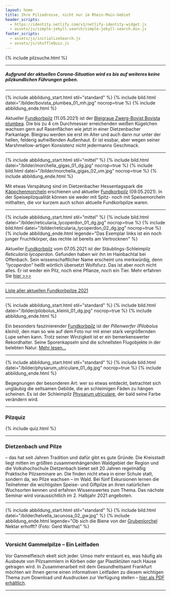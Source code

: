 ```yaml
---
layout: home
title: Ihre Pilzadresse, nicht nur im Rhein-Main-Gebiet
header_scripts:
  - https://identity.netlify.com/v1/netlify-identity-widget.js
  - assets/js/simple-jekyll-search/simple-jekyll-search.min.js
footer_scripts:
  - assets/js/initializeSearch.js
  - assets/js/shuffleQuiz.js
---
```

{% include pilzsuche.html %}

- - -

##### Aufgrund der aktuellen Corona-Situation wird es bis auf weiteres keine pilzkundlichen Führungen geben.

- - -

{% include abbildung_start.html stil="standard" %}
{% include bild.html datei="/bilder/bovista_plumbea_01_mh.jpg" nocrop=true %}
{% include abbildung_ende.html %}

Aktueller [Fundkorbpilz](AA "Glossar-") (11.05.2021) ist der [Bleigraue Zwerg-Bovist Bovista plumbea](/pilze/bovista-plumbea-bleigrauer-zwerg-bovist). Die bis zu 4 cm Durchmesser erreichenden weißen Kügelchen wachsen gern auf Rasenflächen wie jetzt in einer Dietzenbacher Parkanlage. Bleigrau werden sie erst im Alter und auch dann nur unter der hellen, felderig aufreißenden Außenhaut. Er ist essbar, aber wegen seiner Marshmellow-artigen Konsistenz nicht jedermanns Geschmack.

- - -

{% include abbildung_start.html stil="mittel" %}
{% include bild.html datei="/bilder/morchella_gigas_01_dg.jpg" nocrop=true %}
{% include bild.html datei="/bilder/morchella_gigas_02_vm.jpg" nocrop=true %}
{% include abbildung_ende.html %}

Mit etwas Verspätung sind im Dietzenbacher Hessentagspark die [Käppchenmorcheln](/pilze/morchella-gigas-käppchenmorchel) erschienen und aktueller [Fundkorbpilz](AA "Glossar-") (09.05.2021). In der Speisepilzqualität können sie weder mit Spitz- noch mit Speisemorcheln mithalten, die vor kurzem auch schon aktuelle Fundkorbpilze waren.

- - -

{% include abbildung_start.html stil="mittel" %}
{% include bild.html datei="/bilder/reticularia_lycoperdon_01_dg.jpg" nocrop=true %}
{% include bild.html datei="/bilder/reticularia_lycoperdon_02_dg.jpg" nocrop=true %}
{% include abbildung_ende.html legende="Das Exemplar links ist ein noch junger Fruchtkörper, das rechte ist bereits am Vertrocknen" %}

Aktueller [Fundkorbpilz](AA "Glossar-") vom 07.05.2021 ist der Stäublings-Schleimpilz *Reticularia lycoperdon*. Gefunden haben wir ihn im Hainbachtal bei Offenbach. Sein wissenschaftlicher Name erscheint uns merkwürdig, denn *"lycoperdon"* heißt wörtlich übersetzt Wolfsfurz. Das ist aber noch nicht alles. Er ist weder ein Pilz, noch eine Pflanze, noch ein Tier. Mehr erfahren Sie [hier >>>](/pilze/reticularia-lycoperdon-stäublings-schleimpilz)

- - -

[Liste aller aktuellen Fundkorbpilze 2021](/artikel/liste-aller-aktuellen-fundkorbpilze-2021.html)

- - -

{% include abbildung_start.html stil="standard" %}
{% include bild.html datei="/bilder/pilobolus_kleinii_01_dg.jpg" nocrop=true %}
{% include abbildung_ende.html %}

Ein besonders faszinierender [Fundkorbpilz](AA "Glossar-") ist der *Pillenwerfer (Pilobolus kleinii)*, den man so wie auf dem Foto nur mit einer stark vergrößernden Lupe sehen kann. Trotz seiner Winzigkeit ist er ein bemerkenswerter Rekordhalter. Seine Sporenkapseln sind die schnellsten Flugobjekte in der belebten Natur. [Mehr lesen...](/pilze/pilobolus-kleinii-pillenwerfer)

- - -

{% include abbildung_start.html stil="standard" %}
{% include bild.html datei="/bilder/physarum_utriculare_01_dg.jpg" nocrop=true %}
{% include abbildung_ende.html %}

Begegnungen der besonderen Art: wer so etwas entdeckt, betrachtet sich ungläubig die seltsamen Gebilde, die an schleimigen Fäden zu hängen scheinen. Es ist der Schleimpilz [Physarum utriculare](/pilze/physarum-utriculare-fadenfruchtschleimpilz), der bald seine Farbe verändern wird.

- - -

### Pilzquiz

{% include quiz.html %}

- - -

### Dietzenbach und Pilze

– das hat seit Jahren Tradition und dafür gibt es gute Gründe. Die Kreisstadt liegt mitten im größten zusammenhängenden Waldgebiet der Region und die Volkshochschule Dietzenbach bietet seit 20 Jahren regelmäßig Praktische Pilzseminare an. Die finden nicht etwa in einer Schule statt, sondern da, wo Pilze wachsen – im Wald. Bei fünf Exkursionen lernen die Teilnehmer die wichtigsten Speise- und Giftpilze an ihren natürlichen Wuchsorten kennen und erfahren Wissenswertes zum Thema. Das nächste Seminar wird voraussichtlich im 2. Halbjahr 2021 angeboten.

- - -

{% include abbildung_start.html stil="standard" %}
{% include bild.html datei="/bilder/helvella_lacunosa_02_gw.jpg" %}
{% include abbildung_ende.html legende="Ob sich die Biene von der <a href='/pilze/helvella-lacunosa-grubenlorchel'>Grubenlorchel</a> Nektar erhofft?  (Foto: Gerd Wartha)" %}

- - -

### Vorsicht Gammelpilze – Ein Leitfaden

Vor Gammelfleisch ekelt sich jeder. Umso mehr erstaunt es, was häufig als Ausbeute von Pilzsammlern in Körben oder gar Plastiktüten nach Hause getragen wird. In Zusammenarbeit mit dem Gesundheitsamt Frankfurt möchten wir Ihnen gerne einen informativen Leitfaden zu diesem wichtigen Thema zum Download und Ausdrucken zur Verfügung stellen – [hier als PDF erhältlich](/assets/docs/Fundkorb.de-Gammelpilze.pdf).

- - -